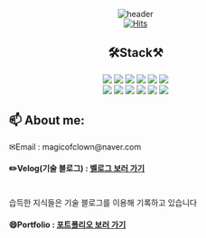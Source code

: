 <div align="center">

![header](https://capsule-render.vercel.app/api?type=wave&color=auto&height=300&section=header&text=👋WEB%20DEVELOPER&fontSize=90)<br>
[![Hits](https://hits.seeyoufarm.com/api/count/incr/badge.svg?url=https%3A%2F%2Fgithub.com%2Fgjbae1212%2Fhit-counter)](https://github.com/qkrmekem/qkrmekem)

## 🛠Stack⚒
<img src="https://img.shields.io/badge/java-1E8CBE?style=for-the-badge&logo=java&logoColor=white">
<img src="https://img.shields.io/badge/spring-6DB33F?style=for-the-badge&logo=spring&logoColor=white">
<img src="https://img.shields.io/badge/spring boot-6DB33F?style=for-the-badge&logo=springboot&logoColor=white">
<img src="https://img.shields.io/badge/thymeleaf-005F0F?style=for-the-badge&logo=thymeleaf&logoColor=white">
<img src="https://img.shields.io/badge/hibernate-59666C?style=for-the-badge&logo=hibernate&logoColor=white">
<img src="https://img.shields.io/badge/mybatis-000000?style=for-the-badge&logo=mybatis&logoColor=white">
<br>
  <img src="https://img.shields.io/badge/springsecurity-6DB33F?style=for-the-badge&logo=springsecurity&logoColor=white">
<img src="https://img.shields.io/badge/javascript-F7DF1E?style=for-the-badge&logo=javascript&logoColor=white">
<img src="https://img.shields.io/badge/jquery-0769AD?style=for-the-badge&logo=jquery&logoColor=white">
<img src="https://img.shields.io/badge/oracle-F80000?style=for-the-badge&logo=oracle&logoColor=white">
<img src="https://img.shields.io/badge/mysql-4479A1?style=for-the-badge&logo=mysql&logoColor=white">
<img src="https://img.shields.io/badge/git-F05032?style=for-the-badge&logo=git&logoColor=white">

<div align="left" style="padding-left:2em;">
  
<h2> 📫 About me:</h2>
 ✉Email : magicofclown@naver.com</h4>

<h4> ✏️Velog(기술 블로그) : <a href="https://velog.io/@qkrmekem">벨로그 보러 가기</a></h4>
<br> <span>습득한 지식들은 기술 블로그를 이용해 기록하고 있습니다</span>
<h4> 😄Portfolio : <a href="https://internal-fly-5da.notion.site/302d3ebff5a642f6bc83c3926a4b1465">포트폴리오 보러 가기</a></h4>

</div>

</div>




<!--
**qkrmekem/qkrmekem** is a ✨ _special_ ✨ repository because its `README.md` (this file) appears on your GitHub profile.

Here are some ideas to get you started:

- 🔭 I’m currently working on ...
- 🌱 I’m currently learning ...
- 👯 I’m looking to collaborate on ...
- 🤔 I’m looking for help with ...
- 💬 Ask me about ...

- 😄 Pronouns: ...
- ⚡ Fun fact: ...
-->
